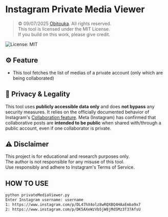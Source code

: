 # Instagram Private Media Viewer

> © 09/07/2025 [Obitouka](https://github.com/obitouka). All rights reserved.  
> This tool is licensed under the MIT License.  
> If you build on this work, please give credit.


![License: MIT](https://img.shields.io/badge/License-MIT-yellow.svg)


## ⚙️ Feature
- This tool fetches the list of medias of a private account (only which are being collaborated)


## 🔐 Privacy & Legality

This tool uses **publicly accessible data only** and does **not bypass** any security measures. It relies on the officially documented behavior of Instagram's [Collaboration feature](https://help.instagram.com/3526836317546926).
Meta (Instagram) has confirmed that collaborative posts are **intended to be public** when shared with/through a public account, even if one collaborator is private.


## ⚠️ Disclaimer

This project is for educational and research purposes only.  
The author is not responsible for any misuse of this tool.  
Use responsibly and adhere to Instagram's Terms of Service.


## HOW TO USE

```bash
python privateMediaViewer.py
Enter Instagram username: username
1: https://www.instagram.com/p/DL47hX4olz8wRQXBQ4HAaEmba9x7
2: https://www.instagram.com/p/DK5AXeWzVb5jW8jMdSMz3T37AfsU
